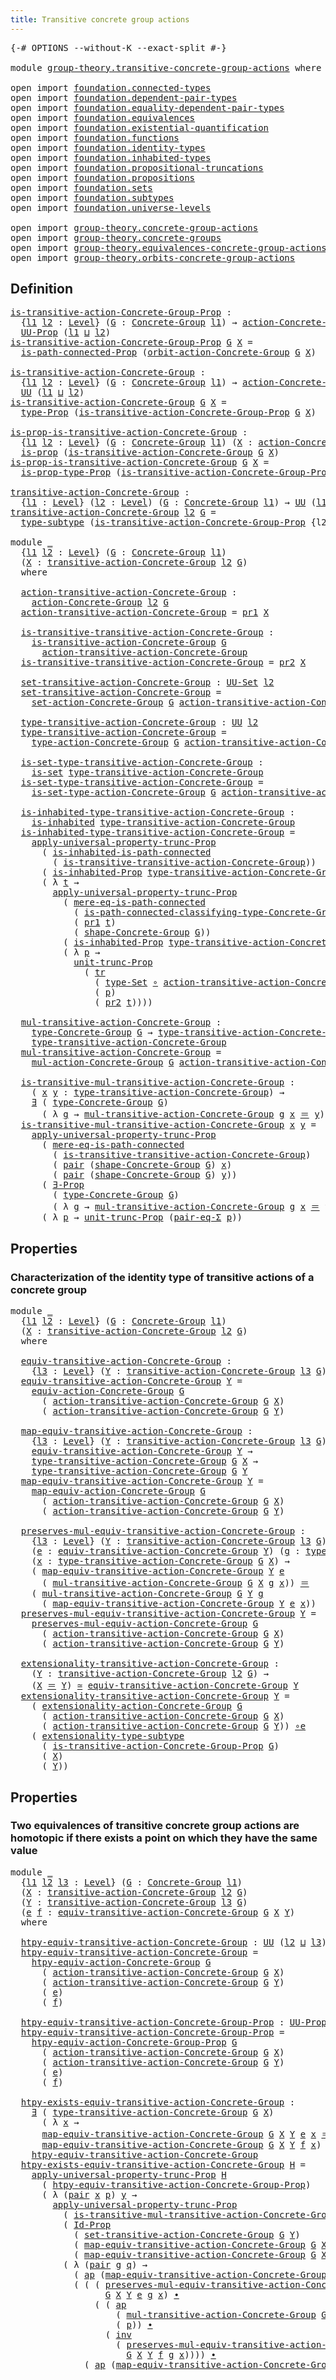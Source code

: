 ```yaml
---
title: Transitive concrete group actions
---
```


<pre class="Agda"><a id="59" class="Symbol">{-#</a> <a id="63" class="Keyword">OPTIONS</a> <a id="71" class="Pragma">--without-K</a> <a id="83" class="Pragma">--exact-split</a> <a id="97" class="Symbol">#-}</a>

<a id="102" class="Keyword">module</a> <a id="109" href="group-theory.transitive-concrete-group-actions.html" class="Module">group-theory.transitive-concrete-group-actions</a> <a id="156" class="Keyword">where</a>

<a id="163" class="Keyword">open</a> <a id="168" class="Keyword">import</a> <a id="175" href="foundation.connected-types.html" class="Module">foundation.connected-types</a>
<a id="202" class="Keyword">open</a> <a id="207" class="Keyword">import</a> <a id="214" href="foundation.dependent-pair-types.html" class="Module">foundation.dependent-pair-types</a>
<a id="246" class="Keyword">open</a> <a id="251" class="Keyword">import</a> <a id="258" href="foundation.equality-dependent-pair-types.html" class="Module">foundation.equality-dependent-pair-types</a>
<a id="299" class="Keyword">open</a> <a id="304" class="Keyword">import</a> <a id="311" href="foundation.equivalences.html" class="Module">foundation.equivalences</a>
<a id="335" class="Keyword">open</a> <a id="340" class="Keyword">import</a> <a id="347" href="foundation.existential-quantification.html" class="Module">foundation.existential-quantification</a>
<a id="385" class="Keyword">open</a> <a id="390" class="Keyword">import</a> <a id="397" href="foundation.functions.html" class="Module">foundation.functions</a>
<a id="418" class="Keyword">open</a> <a id="423" class="Keyword">import</a> <a id="430" href="foundation.identity-types.html" class="Module">foundation.identity-types</a>
<a id="456" class="Keyword">open</a> <a id="461" class="Keyword">import</a> <a id="468" href="foundation.inhabited-types.html" class="Module">foundation.inhabited-types</a>
<a id="495" class="Keyword">open</a> <a id="500" class="Keyword">import</a> <a id="507" href="foundation.propositional-truncations.html" class="Module">foundation.propositional-truncations</a>
<a id="544" class="Keyword">open</a> <a id="549" class="Keyword">import</a> <a id="556" href="foundation.propositions.html" class="Module">foundation.propositions</a>
<a id="580" class="Keyword">open</a> <a id="585" class="Keyword">import</a> <a id="592" href="foundation.sets.html" class="Module">foundation.sets</a>
<a id="608" class="Keyword">open</a> <a id="613" class="Keyword">import</a> <a id="620" href="foundation.subtypes.html" class="Module">foundation.subtypes</a>
<a id="640" class="Keyword">open</a> <a id="645" class="Keyword">import</a> <a id="652" href="foundation.universe-levels.html" class="Module">foundation.universe-levels</a>

<a id="680" class="Keyword">open</a> <a id="685" class="Keyword">import</a> <a id="692" href="group-theory.concrete-group-actions.html" class="Module">group-theory.concrete-group-actions</a>
<a id="728" class="Keyword">open</a> <a id="733" class="Keyword">import</a> <a id="740" href="group-theory.concrete-groups.html" class="Module">group-theory.concrete-groups</a>
<a id="769" class="Keyword">open</a> <a id="774" class="Keyword">import</a> <a id="781" href="group-theory.equivalences-concrete-group-actions.html" class="Module">group-theory.equivalences-concrete-group-actions</a>
<a id="830" class="Keyword">open</a> <a id="835" class="Keyword">import</a> <a id="842" href="group-theory.orbits-concrete-group-actions.html" class="Module">group-theory.orbits-concrete-group-actions</a>
</pre>
## Definition

<pre class="Agda"><a id="is-transitive-action-Concrete-Group-Prop"></a><a id="913" href="group-theory.transitive-concrete-group-actions.html#913" class="Function">is-transitive-action-Concrete-Group-Prop</a> <a id="954" class="Symbol">:</a>
  <a id="958" class="Symbol">{</a><a id="959" href="group-theory.transitive-concrete-group-actions.html#959" class="Bound">l1</a> <a id="962" href="group-theory.transitive-concrete-group-actions.html#962" class="Bound">l2</a> <a id="965" class="Symbol">:</a> <a id="967" href="Agda.Primitive.html#597" class="Postulate">Level</a><a id="972" class="Symbol">}</a> <a id="974" class="Symbol">(</a><a id="975" href="group-theory.transitive-concrete-group-actions.html#975" class="Bound">G</a> <a id="977" class="Symbol">:</a> <a id="979" href="group-theory.concrete-groups.html#2028" class="Function">Concrete-Group</a> <a id="994" href="group-theory.transitive-concrete-group-actions.html#959" class="Bound">l1</a><a id="996" class="Symbol">)</a> <a id="998" class="Symbol">→</a> <a id="1000" href="group-theory.concrete-group-actions.html#807" class="Function">action-Concrete-Group</a> <a id="1022" href="group-theory.transitive-concrete-group-actions.html#962" class="Bound">l2</a> <a id="1025" href="group-theory.transitive-concrete-group-actions.html#975" class="Bound">G</a> <a id="1027" class="Symbol">→</a>
  <a id="1031" href="foundation-core.propositions.html#1393" class="Function">UU-Prop</a> <a id="1039" class="Symbol">(</a><a id="1040" href="group-theory.transitive-concrete-group-actions.html#959" class="Bound">l1</a> <a id="1043" href="Agda.Primitive.html#810" class="Primitive Operator">⊔</a> <a id="1045" href="group-theory.transitive-concrete-group-actions.html#962" class="Bound">l2</a><a id="1047" class="Symbol">)</a>
<a id="1049" href="group-theory.transitive-concrete-group-actions.html#913" class="Function">is-transitive-action-Concrete-Group-Prop</a> <a id="1090" href="group-theory.transitive-concrete-group-actions.html#1090" class="Bound">G</a> <a id="1092" href="group-theory.transitive-concrete-group-actions.html#1092" class="Bound">X</a> <a id="1094" class="Symbol">=</a>
  <a id="1098" href="foundation.connected-types.html#1640" class="Function">is-path-connected-Prop</a> <a id="1121" class="Symbol">(</a><a id="1122" href="group-theory.orbits-concrete-group-actions.html#420" class="Function">orbit-action-Concrete-Group</a> <a id="1150" href="group-theory.transitive-concrete-group-actions.html#1090" class="Bound">G</a> <a id="1152" href="group-theory.transitive-concrete-group-actions.html#1092" class="Bound">X</a><a id="1153" class="Symbol">)</a>

<a id="is-transitive-action-Concrete-Group"></a><a id="1156" href="group-theory.transitive-concrete-group-actions.html#1156" class="Function">is-transitive-action-Concrete-Group</a> <a id="1192" class="Symbol">:</a>
  <a id="1196" class="Symbol">{</a><a id="1197" href="group-theory.transitive-concrete-group-actions.html#1197" class="Bound">l1</a> <a id="1200" href="group-theory.transitive-concrete-group-actions.html#1200" class="Bound">l2</a> <a id="1203" class="Symbol">:</a> <a id="1205" href="Agda.Primitive.html#597" class="Postulate">Level</a><a id="1210" class="Symbol">}</a> <a id="1212" class="Symbol">(</a><a id="1213" href="group-theory.transitive-concrete-group-actions.html#1213" class="Bound">G</a> <a id="1215" class="Symbol">:</a> <a id="1217" href="group-theory.concrete-groups.html#2028" class="Function">Concrete-Group</a> <a id="1232" href="group-theory.transitive-concrete-group-actions.html#1197" class="Bound">l1</a><a id="1234" class="Symbol">)</a> <a id="1236" class="Symbol">→</a> <a id="1238" href="group-theory.concrete-group-actions.html#807" class="Function">action-Concrete-Group</a> <a id="1260" href="group-theory.transitive-concrete-group-actions.html#1200" class="Bound">l2</a> <a id="1263" href="group-theory.transitive-concrete-group-actions.html#1213" class="Bound">G</a> <a id="1265" class="Symbol">→</a>
  <a id="1269" href="foundation-core.universe-levels.html#235" class="Primitive">UU</a> <a id="1272" class="Symbol">(</a><a id="1273" href="group-theory.transitive-concrete-group-actions.html#1197" class="Bound">l1</a> <a id="1276" href="Agda.Primitive.html#810" class="Primitive Operator">⊔</a> <a id="1278" href="group-theory.transitive-concrete-group-actions.html#1200" class="Bound">l2</a><a id="1280" class="Symbol">)</a>
<a id="1282" href="group-theory.transitive-concrete-group-actions.html#1156" class="Function">is-transitive-action-Concrete-Group</a> <a id="1318" href="group-theory.transitive-concrete-group-actions.html#1318" class="Bound">G</a> <a id="1320" href="group-theory.transitive-concrete-group-actions.html#1320" class="Bound">X</a> <a id="1322" class="Symbol">=</a>
  <a id="1326" href="foundation-core.propositions.html#1495" class="Function">type-Prop</a> <a id="1336" class="Symbol">(</a><a id="1337" href="group-theory.transitive-concrete-group-actions.html#913" class="Function">is-transitive-action-Concrete-Group-Prop</a> <a id="1378" href="group-theory.transitive-concrete-group-actions.html#1318" class="Bound">G</a> <a id="1380" href="group-theory.transitive-concrete-group-actions.html#1320" class="Bound">X</a><a id="1381" class="Symbol">)</a>

<a id="is-prop-is-transitive-action-Concrete-Group"></a><a id="1384" href="group-theory.transitive-concrete-group-actions.html#1384" class="Function">is-prop-is-transitive-action-Concrete-Group</a> <a id="1428" class="Symbol">:</a>
  <a id="1432" class="Symbol">{</a><a id="1433" href="group-theory.transitive-concrete-group-actions.html#1433" class="Bound">l1</a> <a id="1436" href="group-theory.transitive-concrete-group-actions.html#1436" class="Bound">l2</a> <a id="1439" class="Symbol">:</a> <a id="1441" href="Agda.Primitive.html#597" class="Postulate">Level</a><a id="1446" class="Symbol">}</a> <a id="1448" class="Symbol">(</a><a id="1449" href="group-theory.transitive-concrete-group-actions.html#1449" class="Bound">G</a> <a id="1451" class="Symbol">:</a> <a id="1453" href="group-theory.concrete-groups.html#2028" class="Function">Concrete-Group</a> <a id="1468" href="group-theory.transitive-concrete-group-actions.html#1433" class="Bound">l1</a><a id="1470" class="Symbol">)</a> <a id="1472" class="Symbol">(</a><a id="1473" href="group-theory.transitive-concrete-group-actions.html#1473" class="Bound">X</a> <a id="1475" class="Symbol">:</a> <a id="1477" href="group-theory.concrete-group-actions.html#807" class="Function">action-Concrete-Group</a> <a id="1499" href="group-theory.transitive-concrete-group-actions.html#1436" class="Bound">l2</a> <a id="1502" href="group-theory.transitive-concrete-group-actions.html#1449" class="Bound">G</a><a id="1503" class="Symbol">)</a> <a id="1505" class="Symbol">→</a>
  <a id="1509" href="foundation-core.propositions.html#1309" class="Function">is-prop</a> <a id="1517" class="Symbol">(</a><a id="1518" href="group-theory.transitive-concrete-group-actions.html#1156" class="Function">is-transitive-action-Concrete-Group</a> <a id="1554" href="group-theory.transitive-concrete-group-actions.html#1449" class="Bound">G</a> <a id="1556" href="group-theory.transitive-concrete-group-actions.html#1473" class="Bound">X</a><a id="1557" class="Symbol">)</a>
<a id="1559" href="group-theory.transitive-concrete-group-actions.html#1384" class="Function">is-prop-is-transitive-action-Concrete-Group</a> <a id="1603" href="group-theory.transitive-concrete-group-actions.html#1603" class="Bound">G</a> <a id="1605" href="group-theory.transitive-concrete-group-actions.html#1605" class="Bound">X</a> <a id="1607" class="Symbol">=</a>
  <a id="1611" href="foundation-core.propositions.html#1562" class="Function">is-prop-type-Prop</a> <a id="1629" class="Symbol">(</a><a id="1630" href="group-theory.transitive-concrete-group-actions.html#913" class="Function">is-transitive-action-Concrete-Group-Prop</a> <a id="1671" href="group-theory.transitive-concrete-group-actions.html#1603" class="Bound">G</a> <a id="1673" href="group-theory.transitive-concrete-group-actions.html#1605" class="Bound">X</a><a id="1674" class="Symbol">)</a>

<a id="transitive-action-Concrete-Group"></a><a id="1677" href="group-theory.transitive-concrete-group-actions.html#1677" class="Function">transitive-action-Concrete-Group</a> <a id="1710" class="Symbol">:</a>
  <a id="1714" class="Symbol">{</a><a id="1715" href="group-theory.transitive-concrete-group-actions.html#1715" class="Bound">l1</a> <a id="1718" class="Symbol">:</a> <a id="1720" href="Agda.Primitive.html#597" class="Postulate">Level</a><a id="1725" class="Symbol">}</a> <a id="1727" class="Symbol">(</a><a id="1728" href="group-theory.transitive-concrete-group-actions.html#1728" class="Bound">l2</a> <a id="1731" class="Symbol">:</a> <a id="1733" href="Agda.Primitive.html#597" class="Postulate">Level</a><a id="1738" class="Symbol">)</a> <a id="1740" class="Symbol">(</a><a id="1741" href="group-theory.transitive-concrete-group-actions.html#1741" class="Bound">G</a> <a id="1743" class="Symbol">:</a> <a id="1745" href="group-theory.concrete-groups.html#2028" class="Function">Concrete-Group</a> <a id="1760" href="group-theory.transitive-concrete-group-actions.html#1715" class="Bound">l1</a><a id="1762" class="Symbol">)</a> <a id="1764" class="Symbol">→</a> <a id="1766" href="foundation-core.universe-levels.html#235" class="Primitive">UU</a> <a id="1769" class="Symbol">(</a><a id="1770" href="group-theory.transitive-concrete-group-actions.html#1715" class="Bound">l1</a> <a id="1773" href="Agda.Primitive.html#810" class="Primitive Operator">⊔</a> <a id="1775" href="Agda.Primitive.html#780" class="Primitive">lsuc</a> <a id="1780" href="group-theory.transitive-concrete-group-actions.html#1728" class="Bound">l2</a><a id="1782" class="Symbol">)</a>
<a id="1784" href="group-theory.transitive-concrete-group-actions.html#1677" class="Function">transitive-action-Concrete-Group</a> <a id="1817" href="group-theory.transitive-concrete-group-actions.html#1817" class="Bound">l2</a> <a id="1820" href="group-theory.transitive-concrete-group-actions.html#1820" class="Bound">G</a> <a id="1822" class="Symbol">=</a>
  <a id="1826" href="foundation-core.subtypes.html#2555" class="Function">type-subtype</a> <a id="1839" class="Symbol">(</a><a id="1840" href="group-theory.transitive-concrete-group-actions.html#913" class="Function">is-transitive-action-Concrete-Group-Prop</a> <a id="1881" class="Symbol">{</a><a id="1882" class="Argument">l2</a> <a id="1885" class="Symbol">=</a> <a id="1887" href="group-theory.transitive-concrete-group-actions.html#1817" class="Bound">l2</a><a id="1889" class="Symbol">}</a> <a id="1891" href="group-theory.transitive-concrete-group-actions.html#1820" class="Bound">G</a><a id="1892" class="Symbol">)</a>

<a id="1895" class="Keyword">module</a> <a id="1902" href="group-theory.transitive-concrete-group-actions.html#1902" class="Module">_</a>
  <a id="1906" class="Symbol">{</a><a id="1907" href="group-theory.transitive-concrete-group-actions.html#1907" class="Bound">l1</a> <a id="1910" href="group-theory.transitive-concrete-group-actions.html#1910" class="Bound">l2</a> <a id="1913" class="Symbol">:</a> <a id="1915" href="Agda.Primitive.html#597" class="Postulate">Level</a><a id="1920" class="Symbol">}</a> <a id="1922" class="Symbol">(</a><a id="1923" href="group-theory.transitive-concrete-group-actions.html#1923" class="Bound">G</a> <a id="1925" class="Symbol">:</a> <a id="1927" href="group-theory.concrete-groups.html#2028" class="Function">Concrete-Group</a> <a id="1942" href="group-theory.transitive-concrete-group-actions.html#1907" class="Bound">l1</a><a id="1944" class="Symbol">)</a>
  <a id="1948" class="Symbol">(</a><a id="1949" href="group-theory.transitive-concrete-group-actions.html#1949" class="Bound">X</a> <a id="1951" class="Symbol">:</a> <a id="1953" href="group-theory.transitive-concrete-group-actions.html#1677" class="Function">transitive-action-Concrete-Group</a> <a id="1986" href="group-theory.transitive-concrete-group-actions.html#1910" class="Bound">l2</a> <a id="1989" href="group-theory.transitive-concrete-group-actions.html#1923" class="Bound">G</a><a id="1990" class="Symbol">)</a>
  <a id="1994" class="Keyword">where</a>

  <a id="2003" href="group-theory.transitive-concrete-group-actions.html#2003" class="Function">action-transitive-action-Concrete-Group</a> <a id="2043" class="Symbol">:</a>
    <a id="2049" href="group-theory.concrete-group-actions.html#807" class="Function">action-Concrete-Group</a> <a id="2071" href="group-theory.transitive-concrete-group-actions.html#1910" class="Bound">l2</a> <a id="2074" href="group-theory.transitive-concrete-group-actions.html#1923" class="Bound">G</a>
  <a id="2078" href="group-theory.transitive-concrete-group-actions.html#2003" class="Function">action-transitive-action-Concrete-Group</a> <a id="2118" class="Symbol">=</a> <a id="2120" href="foundation-core.dependent-pair-types.html#605" class="Field">pr1</a> <a id="2124" href="group-theory.transitive-concrete-group-actions.html#1949" class="Bound">X</a>

  <a id="2129" href="group-theory.transitive-concrete-group-actions.html#2129" class="Function">is-transitive-transitive-action-Concrete-Group</a> <a id="2176" class="Symbol">:</a>
    <a id="2182" href="group-theory.transitive-concrete-group-actions.html#1156" class="Function">is-transitive-action-Concrete-Group</a> <a id="2218" href="group-theory.transitive-concrete-group-actions.html#1923" class="Bound">G</a>
      <a id="2226" href="group-theory.transitive-concrete-group-actions.html#2003" class="Function">action-transitive-action-Concrete-Group</a>
  <a id="2268" href="group-theory.transitive-concrete-group-actions.html#2129" class="Function">is-transitive-transitive-action-Concrete-Group</a> <a id="2315" class="Symbol">=</a> <a id="2317" href="foundation-core.dependent-pair-types.html#617" class="Field">pr2</a> <a id="2321" href="group-theory.transitive-concrete-group-actions.html#1949" class="Bound">X</a>

  <a id="2326" href="group-theory.transitive-concrete-group-actions.html#2326" class="Function">set-transitive-action-Concrete-Group</a> <a id="2363" class="Symbol">:</a> <a id="2365" href="foundation-core.sets.html#1190" class="Function">UU-Set</a> <a id="2372" href="group-theory.transitive-concrete-group-actions.html#1910" class="Bound">l2</a>
  <a id="2377" href="group-theory.transitive-concrete-group-actions.html#2326" class="Function">set-transitive-action-Concrete-Group</a> <a id="2414" class="Symbol">=</a>
    <a id="2420" href="group-theory.concrete-group-actions.html#1017" class="Function">set-action-Concrete-Group</a> <a id="2446" href="group-theory.transitive-concrete-group-actions.html#1923" class="Bound">G</a> <a id="2448" href="group-theory.transitive-concrete-group-actions.html#2003" class="Function">action-transitive-action-Concrete-Group</a>

  <a id="2491" href="group-theory.transitive-concrete-group-actions.html#2491" class="Function">type-transitive-action-Concrete-Group</a> <a id="2529" class="Symbol">:</a> <a id="2531" href="foundation-core.universe-levels.html#235" class="Primitive">UU</a> <a id="2534" href="group-theory.transitive-concrete-group-actions.html#1910" class="Bound">l2</a>
  <a id="2539" href="group-theory.transitive-concrete-group-actions.html#2491" class="Function">type-transitive-action-Concrete-Group</a> <a id="2577" class="Symbol">=</a>
    <a id="2583" href="group-theory.concrete-group-actions.html#1115" class="Function">type-action-Concrete-Group</a> <a id="2610" href="group-theory.transitive-concrete-group-actions.html#1923" class="Bound">G</a> <a id="2612" href="group-theory.transitive-concrete-group-actions.html#2003" class="Function">action-transitive-action-Concrete-Group</a>

  <a id="2655" href="group-theory.transitive-concrete-group-actions.html#2655" class="Function">is-set-type-transitive-action-Concrete-Group</a> <a id="2700" class="Symbol">:</a>
    <a id="2706" href="foundation-core.sets.html#1113" class="Function">is-set</a> <a id="2713" href="group-theory.transitive-concrete-group-actions.html#2491" class="Function">type-transitive-action-Concrete-Group</a>
  <a id="2753" href="group-theory.transitive-concrete-group-actions.html#2655" class="Function">is-set-type-transitive-action-Concrete-Group</a> <a id="2798" class="Symbol">=</a>
    <a id="2804" href="group-theory.concrete-group-actions.html#1219" class="Function">is-set-type-action-Concrete-Group</a> <a id="2838" href="group-theory.transitive-concrete-group-actions.html#1923" class="Bound">G</a> <a id="2840" href="group-theory.transitive-concrete-group-actions.html#2003" class="Function">action-transitive-action-Concrete-Group</a>

  <a id="2883" href="group-theory.transitive-concrete-group-actions.html#2883" class="Function">is-inhabited-type-transitive-action-Concrete-Group</a> <a id="2934" class="Symbol">:</a>
    <a id="2940" href="foundation.inhabited-types.html#502" class="Function">is-inhabited</a> <a id="2953" href="group-theory.transitive-concrete-group-actions.html#2491" class="Function">type-transitive-action-Concrete-Group</a>
  <a id="2993" href="group-theory.transitive-concrete-group-actions.html#2883" class="Function">is-inhabited-type-transitive-action-Concrete-Group</a> <a id="3044" class="Symbol">=</a>
    <a id="3050" href="foundation.propositional-truncations.html#5611" class="Function">apply-universal-property-trunc-Prop</a>
      <a id="3092" class="Symbol">(</a> <a id="3094" href="foundation.connected-types.html#1874" class="Function">is-inhabited-is-path-connected</a>
        <a id="3133" class="Symbol">(</a> <a id="3135" href="group-theory.transitive-concrete-group-actions.html#2129" class="Function">is-transitive-transitive-action-Concrete-Group</a><a id="3181" class="Symbol">))</a>
      <a id="3190" class="Symbol">(</a> <a id="3192" href="foundation.inhabited-types.html#415" class="Function">is-inhabited-Prop</a> <a id="3210" href="group-theory.transitive-concrete-group-actions.html#2491" class="Function">type-transitive-action-Concrete-Group</a><a id="3247" class="Symbol">)</a>
      <a id="3255" class="Symbol">(</a> <a id="3257" class="Symbol">λ</a> <a id="3259" href="group-theory.transitive-concrete-group-actions.html#3259" class="Bound">t</a> <a id="3261" class="Symbol">→</a>
        <a id="3271" href="foundation.propositional-truncations.html#5611" class="Function">apply-universal-property-trunc-Prop</a>
          <a id="3317" class="Symbol">(</a> <a id="3319" href="foundation.connected-types.html#2146" class="Function">mere-eq-is-path-connected</a>
            <a id="3357" class="Symbol">(</a> <a id="3359" href="group-theory.concrete-groups.html#2683" class="Function">is-path-connected-classifying-type-Concrete-Group</a> <a id="3409" href="group-theory.transitive-concrete-group-actions.html#1923" class="Bound">G</a><a id="3410" class="Symbol">)</a>
            <a id="3424" class="Symbol">(</a> <a id="3426" href="foundation-core.dependent-pair-types.html#605" class="Field">pr1</a> <a id="3430" href="group-theory.transitive-concrete-group-actions.html#3259" class="Bound">t</a><a id="3431" class="Symbol">)</a>
            <a id="3445" class="Symbol">(</a> <a id="3447" href="group-theory.concrete-groups.html#2559" class="Function">shape-Concrete-Group</a> <a id="3468" href="group-theory.transitive-concrete-group-actions.html#1923" class="Bound">G</a><a id="3469" class="Symbol">))</a>
          <a id="3482" class="Symbol">(</a> <a id="3484" href="foundation.inhabited-types.html#415" class="Function">is-inhabited-Prop</a> <a id="3502" href="group-theory.transitive-concrete-group-actions.html#2491" class="Function">type-transitive-action-Concrete-Group</a><a id="3539" class="Symbol">)</a>
          <a id="3551" class="Symbol">(</a> <a id="3553" class="Symbol">λ</a> <a id="3555" href="group-theory.transitive-concrete-group-actions.html#3555" class="Bound">p</a> <a id="3557" class="Symbol">→</a>
            <a id="3571" href="foundation.propositional-truncations.html#2132" class="Function">unit-trunc-Prop</a>
              <a id="3601" class="Symbol">(</a> <a id="3603" href="foundation-core.identity-types.html#5702" class="Function">tr</a>
                <a id="3622" class="Symbol">(</a> <a id="3624" href="foundation-core.sets.html#1304" class="Function">type-Set</a> <a id="3633" href="foundation-core.functions.html#420" class="Function Operator">∘</a> <a id="3635" href="group-theory.transitive-concrete-group-actions.html#2003" class="Function">action-transitive-action-Concrete-Group</a><a id="3674" class="Symbol">)</a>
                <a id="3692" class="Symbol">(</a> <a id="3694" href="group-theory.transitive-concrete-group-actions.html#3555" class="Bound">p</a><a id="3695" class="Symbol">)</a>
                <a id="3713" class="Symbol">(</a> <a id="3715" href="foundation-core.dependent-pair-types.html#617" class="Field">pr2</a> <a id="3719" href="group-theory.transitive-concrete-group-actions.html#3259" class="Bound">t</a><a id="3720" class="Symbol">))))</a>

  <a id="3728" href="group-theory.transitive-concrete-group-actions.html#3728" class="Function">mul-transitive-action-Concrete-Group</a> <a id="3765" class="Symbol">:</a>
    <a id="3771" href="group-theory.concrete-groups.html#3451" class="Function">type-Concrete-Group</a> <a id="3791" href="group-theory.transitive-concrete-group-actions.html#1923" class="Bound">G</a> <a id="3793" class="Symbol">→</a> <a id="3795" href="group-theory.transitive-concrete-group-actions.html#2491" class="Function">type-transitive-action-Concrete-Group</a> <a id="3833" class="Symbol">→</a>
    <a id="3839" href="group-theory.transitive-concrete-group-actions.html#2491" class="Function">type-transitive-action-Concrete-Group</a>
  <a id="3879" href="group-theory.transitive-concrete-group-actions.html#3728" class="Function">mul-transitive-action-Concrete-Group</a> <a id="3916" class="Symbol">=</a>
    <a id="3922" href="group-theory.concrete-group-actions.html#1372" class="Function">mul-action-Concrete-Group</a> <a id="3948" href="group-theory.transitive-concrete-group-actions.html#1923" class="Bound">G</a> <a id="3950" href="group-theory.transitive-concrete-group-actions.html#2003" class="Function">action-transitive-action-Concrete-Group</a>

  <a id="3993" href="group-theory.transitive-concrete-group-actions.html#3993" class="Function">is-transitive-mul-transitive-action-Concrete-Group</a> <a id="4044" class="Symbol">:</a>
    <a id="4050" class="Symbol">(</a> <a id="4052" href="group-theory.transitive-concrete-group-actions.html#4052" class="Bound">x</a> <a id="4054" href="group-theory.transitive-concrete-group-actions.html#4054" class="Bound">y</a> <a id="4056" class="Symbol">:</a> <a id="4058" href="group-theory.transitive-concrete-group-actions.html#2491" class="Function">type-transitive-action-Concrete-Group</a><a id="4095" class="Symbol">)</a> <a id="4097" class="Symbol">→</a>
    <a id="4103" href="foundation.existential-quantification.html#1774" class="Function">∃</a> <a id="4105" class="Symbol">(</a> <a id="4107" href="group-theory.concrete-groups.html#3451" class="Function">type-Concrete-Group</a> <a id="4127" href="group-theory.transitive-concrete-group-actions.html#1923" class="Bound">G</a><a id="4128" class="Symbol">)</a>
      <a id="4136" class="Symbol">(</a> <a id="4138" class="Symbol">λ</a> <a id="4140" href="group-theory.transitive-concrete-group-actions.html#4140" class="Bound">g</a> <a id="4142" class="Symbol">→</a> <a id="4144" href="group-theory.transitive-concrete-group-actions.html#3728" class="Function">mul-transitive-action-Concrete-Group</a> <a id="4181" href="group-theory.transitive-concrete-group-actions.html#4140" class="Bound">g</a> <a id="4183" href="group-theory.transitive-concrete-group-actions.html#4052" class="Bound">x</a> <a id="4185" href="foundation-core.identity-types.html#1865" class="Function Operator">＝</a> <a id="4187" href="group-theory.transitive-concrete-group-actions.html#4054" class="Bound">y</a><a id="4188" class="Symbol">)</a>
  <a id="4192" href="group-theory.transitive-concrete-group-actions.html#3993" class="Function">is-transitive-mul-transitive-action-Concrete-Group</a> <a id="4243" href="group-theory.transitive-concrete-group-actions.html#4243" class="Bound">x</a> <a id="4245" href="group-theory.transitive-concrete-group-actions.html#4245" class="Bound">y</a> <a id="4247" class="Symbol">=</a>
    <a id="4253" href="foundation.propositional-truncations.html#5611" class="Function">apply-universal-property-trunc-Prop</a>
      <a id="4295" class="Symbol">(</a> <a id="4297" href="foundation.connected-types.html#2146" class="Function">mere-eq-is-path-connected</a>
        <a id="4331" class="Symbol">(</a> <a id="4333" href="group-theory.transitive-concrete-group-actions.html#2129" class="Function">is-transitive-transitive-action-Concrete-Group</a><a id="4379" class="Symbol">)</a>
        <a id="4389" class="Symbol">(</a> <a id="4391" href="foundation-core.dependent-pair-types.html#588" class="InductiveConstructor">pair</a> <a id="4396" class="Symbol">(</a><a id="4397" href="group-theory.concrete-groups.html#2559" class="Function">shape-Concrete-Group</a> <a id="4418" href="group-theory.transitive-concrete-group-actions.html#1923" class="Bound">G</a><a id="4419" class="Symbol">)</a> <a id="4421" href="group-theory.transitive-concrete-group-actions.html#4243" class="Bound">x</a><a id="4422" class="Symbol">)</a>
        <a id="4432" class="Symbol">(</a> <a id="4434" href="foundation-core.dependent-pair-types.html#588" class="InductiveConstructor">pair</a> <a id="4439" class="Symbol">(</a><a id="4440" href="group-theory.concrete-groups.html#2559" class="Function">shape-Concrete-Group</a> <a id="4461" href="group-theory.transitive-concrete-group-actions.html#1923" class="Bound">G</a><a id="4462" class="Symbol">)</a> <a id="4464" href="group-theory.transitive-concrete-group-actions.html#4245" class="Bound">y</a><a id="4465" class="Symbol">))</a>
      <a id="4474" class="Symbol">(</a> <a id="4476" href="foundation.existential-quantification.html#1666" class="Function">∃-Prop</a>
        <a id="4491" class="Symbol">(</a> <a id="4493" href="group-theory.concrete-groups.html#3451" class="Function">type-Concrete-Group</a> <a id="4513" href="group-theory.transitive-concrete-group-actions.html#1923" class="Bound">G</a><a id="4514" class="Symbol">)</a>
        <a id="4524" class="Symbol">(</a> <a id="4526" class="Symbol">λ</a> <a id="4528" href="group-theory.transitive-concrete-group-actions.html#4528" class="Bound">g</a> <a id="4530" class="Symbol">→</a> <a id="4532" href="group-theory.transitive-concrete-group-actions.html#3728" class="Function">mul-transitive-action-Concrete-Group</a> <a id="4569" href="group-theory.transitive-concrete-group-actions.html#4528" class="Bound">g</a> <a id="4571" href="group-theory.transitive-concrete-group-actions.html#4243" class="Bound">x</a> <a id="4573" href="foundation-core.identity-types.html#1865" class="Function Operator">＝</a> <a id="4575" href="group-theory.transitive-concrete-group-actions.html#4245" class="Bound">y</a><a id="4576" class="Symbol">))</a>
      <a id="4585" class="Symbol">(</a> <a id="4587" class="Symbol">λ</a> <a id="4589" href="group-theory.transitive-concrete-group-actions.html#4589" class="Bound">p</a> <a id="4591" class="Symbol">→</a> <a id="4593" href="foundation.propositional-truncations.html#2132" class="Function">unit-trunc-Prop</a> <a id="4609" class="Symbol">(</a><a id="4610" href="foundation.equality-dependent-pair-types.html#1398" class="Function">pair-eq-Σ</a> <a id="4620" href="group-theory.transitive-concrete-group-actions.html#4589" class="Bound">p</a><a id="4621" class="Symbol">))</a>
</pre>
## Properties

### Characterization of the identity type of transitive actions of a concrete group

<pre class="Agda"><a id="4733" class="Keyword">module</a> <a id="4740" href="group-theory.transitive-concrete-group-actions.html#4740" class="Module">_</a>
  <a id="4744" class="Symbol">{</a><a id="4745" href="group-theory.transitive-concrete-group-actions.html#4745" class="Bound">l1</a> <a id="4748" href="group-theory.transitive-concrete-group-actions.html#4748" class="Bound">l2</a> <a id="4751" class="Symbol">:</a> <a id="4753" href="Agda.Primitive.html#597" class="Postulate">Level</a><a id="4758" class="Symbol">}</a> <a id="4760" class="Symbol">(</a><a id="4761" href="group-theory.transitive-concrete-group-actions.html#4761" class="Bound">G</a> <a id="4763" class="Symbol">:</a> <a id="4765" href="group-theory.concrete-groups.html#2028" class="Function">Concrete-Group</a> <a id="4780" href="group-theory.transitive-concrete-group-actions.html#4745" class="Bound">l1</a><a id="4782" class="Symbol">)</a>
  <a id="4786" class="Symbol">(</a><a id="4787" href="group-theory.transitive-concrete-group-actions.html#4787" class="Bound">X</a> <a id="4789" class="Symbol">:</a> <a id="4791" href="group-theory.transitive-concrete-group-actions.html#1677" class="Function">transitive-action-Concrete-Group</a> <a id="4824" href="group-theory.transitive-concrete-group-actions.html#4748" class="Bound">l2</a> <a id="4827" href="group-theory.transitive-concrete-group-actions.html#4761" class="Bound">G</a><a id="4828" class="Symbol">)</a>
  <a id="4832" class="Keyword">where</a>

  <a id="4841" href="group-theory.transitive-concrete-group-actions.html#4841" class="Function">equiv-transitive-action-Concrete-Group</a> <a id="4880" class="Symbol">:</a>
    <a id="4886" class="Symbol">{</a><a id="4887" href="group-theory.transitive-concrete-group-actions.html#4887" class="Bound">l3</a> <a id="4890" class="Symbol">:</a> <a id="4892" href="Agda.Primitive.html#597" class="Postulate">Level</a><a id="4897" class="Symbol">}</a> <a id="4899" class="Symbol">(</a><a id="4900" href="group-theory.transitive-concrete-group-actions.html#4900" class="Bound">Y</a> <a id="4902" class="Symbol">:</a> <a id="4904" href="group-theory.transitive-concrete-group-actions.html#1677" class="Function">transitive-action-Concrete-Group</a> <a id="4937" href="group-theory.transitive-concrete-group-actions.html#4887" class="Bound">l3</a> <a id="4940" href="group-theory.transitive-concrete-group-actions.html#4761" class="Bound">G</a><a id="4941" class="Symbol">)</a> <a id="4943" class="Symbol">→</a> <a id="4945" href="foundation-core.universe-levels.html#235" class="Primitive">UU</a> <a id="4948" class="Symbol">(</a><a id="4949" href="group-theory.transitive-concrete-group-actions.html#4745" class="Bound">l1</a> <a id="4952" href="Agda.Primitive.html#810" class="Primitive Operator">⊔</a> <a id="4954" href="group-theory.transitive-concrete-group-actions.html#4748" class="Bound">l2</a> <a id="4957" href="Agda.Primitive.html#810" class="Primitive Operator">⊔</a> <a id="4959" href="group-theory.transitive-concrete-group-actions.html#4887" class="Bound">l3</a><a id="4961" class="Symbol">)</a>
  <a id="4965" href="group-theory.transitive-concrete-group-actions.html#4841" class="Function">equiv-transitive-action-Concrete-Group</a> <a id="5004" href="group-theory.transitive-concrete-group-actions.html#5004" class="Bound">Y</a> <a id="5006" class="Symbol">=</a>
    <a id="5012" href="group-theory.equivalences-concrete-group-actions.html#1156" class="Function">equiv-action-Concrete-Group</a> <a id="5040" href="group-theory.transitive-concrete-group-actions.html#4761" class="Bound">G</a>
      <a id="5048" class="Symbol">(</a> <a id="5050" href="group-theory.transitive-concrete-group-actions.html#2003" class="Function">action-transitive-action-Concrete-Group</a> <a id="5090" href="group-theory.transitive-concrete-group-actions.html#4761" class="Bound">G</a> <a id="5092" href="group-theory.transitive-concrete-group-actions.html#4787" class="Bound">X</a><a id="5093" class="Symbol">)</a>
      <a id="5101" class="Symbol">(</a> <a id="5103" href="group-theory.transitive-concrete-group-actions.html#2003" class="Function">action-transitive-action-Concrete-Group</a> <a id="5143" href="group-theory.transitive-concrete-group-actions.html#4761" class="Bound">G</a> <a id="5145" href="group-theory.transitive-concrete-group-actions.html#5004" class="Bound">Y</a><a id="5146" class="Symbol">)</a>

  <a id="5151" href="group-theory.transitive-concrete-group-actions.html#5151" class="Function">map-equiv-transitive-action-Concrete-Group</a> <a id="5194" class="Symbol">:</a>
    <a id="5200" class="Symbol">{</a><a id="5201" href="group-theory.transitive-concrete-group-actions.html#5201" class="Bound">l3</a> <a id="5204" class="Symbol">:</a> <a id="5206" href="Agda.Primitive.html#597" class="Postulate">Level</a><a id="5211" class="Symbol">}</a> <a id="5213" class="Symbol">(</a><a id="5214" href="group-theory.transitive-concrete-group-actions.html#5214" class="Bound">Y</a> <a id="5216" class="Symbol">:</a> <a id="5218" href="group-theory.transitive-concrete-group-actions.html#1677" class="Function">transitive-action-Concrete-Group</a> <a id="5251" href="group-theory.transitive-concrete-group-actions.html#5201" class="Bound">l3</a> <a id="5254" href="group-theory.transitive-concrete-group-actions.html#4761" class="Bound">G</a><a id="5255" class="Symbol">)</a> <a id="5257" class="Symbol">→</a>
    <a id="5263" href="group-theory.transitive-concrete-group-actions.html#4841" class="Function">equiv-transitive-action-Concrete-Group</a> <a id="5302" href="group-theory.transitive-concrete-group-actions.html#5214" class="Bound">Y</a> <a id="5304" class="Symbol">→</a>
    <a id="5310" href="group-theory.transitive-concrete-group-actions.html#2491" class="Function">type-transitive-action-Concrete-Group</a> <a id="5348" href="group-theory.transitive-concrete-group-actions.html#4761" class="Bound">G</a> <a id="5350" href="group-theory.transitive-concrete-group-actions.html#4787" class="Bound">X</a> <a id="5352" class="Symbol">→</a>
    <a id="5358" href="group-theory.transitive-concrete-group-actions.html#2491" class="Function">type-transitive-action-Concrete-Group</a> <a id="5396" href="group-theory.transitive-concrete-group-actions.html#4761" class="Bound">G</a> <a id="5398" href="group-theory.transitive-concrete-group-actions.html#5214" class="Bound">Y</a>
  <a id="5402" href="group-theory.transitive-concrete-group-actions.html#5151" class="Function">map-equiv-transitive-action-Concrete-Group</a> <a id="5445" href="group-theory.transitive-concrete-group-actions.html#5445" class="Bound">Y</a> <a id="5447" class="Symbol">=</a>
    <a id="5453" href="group-theory.equivalences-concrete-group-actions.html#3118" class="Function">map-equiv-action-Concrete-Group</a> <a id="5485" href="group-theory.transitive-concrete-group-actions.html#4761" class="Bound">G</a>
      <a id="5493" class="Symbol">(</a> <a id="5495" href="group-theory.transitive-concrete-group-actions.html#2003" class="Function">action-transitive-action-Concrete-Group</a> <a id="5535" href="group-theory.transitive-concrete-group-actions.html#4761" class="Bound">G</a> <a id="5537" href="group-theory.transitive-concrete-group-actions.html#4787" class="Bound">X</a><a id="5538" class="Symbol">)</a>
      <a id="5546" class="Symbol">(</a> <a id="5548" href="group-theory.transitive-concrete-group-actions.html#2003" class="Function">action-transitive-action-Concrete-Group</a> <a id="5588" href="group-theory.transitive-concrete-group-actions.html#4761" class="Bound">G</a> <a id="5590" href="group-theory.transitive-concrete-group-actions.html#5445" class="Bound">Y</a><a id="5591" class="Symbol">)</a>

  <a id="5596" href="group-theory.transitive-concrete-group-actions.html#5596" class="Function">preserves-mul-equiv-transitive-action-Concrete-Group</a> <a id="5649" class="Symbol">:</a>
    <a id="5655" class="Symbol">{</a><a id="5656" href="group-theory.transitive-concrete-group-actions.html#5656" class="Bound">l3</a> <a id="5659" class="Symbol">:</a> <a id="5661" href="Agda.Primitive.html#597" class="Postulate">Level</a><a id="5666" class="Symbol">}</a> <a id="5668" class="Symbol">(</a><a id="5669" href="group-theory.transitive-concrete-group-actions.html#5669" class="Bound">Y</a> <a id="5671" class="Symbol">:</a> <a id="5673" href="group-theory.transitive-concrete-group-actions.html#1677" class="Function">transitive-action-Concrete-Group</a> <a id="5706" href="group-theory.transitive-concrete-group-actions.html#5656" class="Bound">l3</a> <a id="5709" href="group-theory.transitive-concrete-group-actions.html#4761" class="Bound">G</a><a id="5710" class="Symbol">)</a> <a id="5712" class="Symbol">→</a>
    <a id="5718" class="Symbol">(</a><a id="5719" href="group-theory.transitive-concrete-group-actions.html#5719" class="Bound">e</a> <a id="5721" class="Symbol">:</a> <a id="5723" href="group-theory.transitive-concrete-group-actions.html#4841" class="Function">equiv-transitive-action-Concrete-Group</a> <a id="5762" href="group-theory.transitive-concrete-group-actions.html#5669" class="Bound">Y</a><a id="5763" class="Symbol">)</a> <a id="5765" class="Symbol">(</a><a id="5766" href="group-theory.transitive-concrete-group-actions.html#5766" class="Bound">g</a> <a id="5768" class="Symbol">:</a> <a id="5770" href="group-theory.concrete-groups.html#3451" class="Function">type-Concrete-Group</a> <a id="5790" href="group-theory.transitive-concrete-group-actions.html#4761" class="Bound">G</a><a id="5791" class="Symbol">)</a>
    <a id="5797" class="Symbol">(</a><a id="5798" href="group-theory.transitive-concrete-group-actions.html#5798" class="Bound">x</a> <a id="5800" class="Symbol">:</a> <a id="5802" href="group-theory.transitive-concrete-group-actions.html#2491" class="Function">type-transitive-action-Concrete-Group</a> <a id="5840" href="group-theory.transitive-concrete-group-actions.html#4761" class="Bound">G</a> <a id="5842" href="group-theory.transitive-concrete-group-actions.html#4787" class="Bound">X</a><a id="5843" class="Symbol">)</a> <a id="5845" class="Symbol">→</a>
    <a id="5851" class="Symbol">(</a> <a id="5853" href="group-theory.transitive-concrete-group-actions.html#5151" class="Function">map-equiv-transitive-action-Concrete-Group</a> <a id="5896" href="group-theory.transitive-concrete-group-actions.html#5669" class="Bound">Y</a> <a id="5898" href="group-theory.transitive-concrete-group-actions.html#5719" class="Bound">e</a>
      <a id="5906" class="Symbol">(</a> <a id="5908" href="group-theory.transitive-concrete-group-actions.html#3728" class="Function">mul-transitive-action-Concrete-Group</a> <a id="5945" href="group-theory.transitive-concrete-group-actions.html#4761" class="Bound">G</a> <a id="5947" href="group-theory.transitive-concrete-group-actions.html#4787" class="Bound">X</a> <a id="5949" href="group-theory.transitive-concrete-group-actions.html#5766" class="Bound">g</a> <a id="5951" href="group-theory.transitive-concrete-group-actions.html#5798" class="Bound">x</a><a id="5952" class="Symbol">))</a> <a id="5955" href="foundation-core.identity-types.html#1865" class="Function Operator">＝</a>
    <a id="5961" class="Symbol">(</a> <a id="5963" href="group-theory.transitive-concrete-group-actions.html#3728" class="Function">mul-transitive-action-Concrete-Group</a> <a id="6000" href="group-theory.transitive-concrete-group-actions.html#4761" class="Bound">G</a> <a id="6002" href="group-theory.transitive-concrete-group-actions.html#5669" class="Bound">Y</a> <a id="6004" href="group-theory.transitive-concrete-group-actions.html#5766" class="Bound">g</a>
      <a id="6012" class="Symbol">(</a> <a id="6014" href="group-theory.transitive-concrete-group-actions.html#5151" class="Function">map-equiv-transitive-action-Concrete-Group</a> <a id="6057" href="group-theory.transitive-concrete-group-actions.html#5669" class="Bound">Y</a> <a id="6059" href="group-theory.transitive-concrete-group-actions.html#5719" class="Bound">e</a> <a id="6061" href="group-theory.transitive-concrete-group-actions.html#5798" class="Bound">x</a><a id="6062" class="Symbol">))</a>
  <a id="6067" href="group-theory.transitive-concrete-group-actions.html#5596" class="Function">preserves-mul-equiv-transitive-action-Concrete-Group</a> <a id="6120" href="group-theory.transitive-concrete-group-actions.html#6120" class="Bound">Y</a> <a id="6122" class="Symbol">=</a>
    <a id="6128" href="group-theory.equivalences-concrete-group-actions.html#3377" class="Function">preserves-mul-equiv-action-Concrete-Group</a> <a id="6170" href="group-theory.transitive-concrete-group-actions.html#4761" class="Bound">G</a>
      <a id="6178" class="Symbol">(</a> <a id="6180" href="group-theory.transitive-concrete-group-actions.html#2003" class="Function">action-transitive-action-Concrete-Group</a> <a id="6220" href="group-theory.transitive-concrete-group-actions.html#4761" class="Bound">G</a> <a id="6222" href="group-theory.transitive-concrete-group-actions.html#4787" class="Bound">X</a><a id="6223" class="Symbol">)</a>
      <a id="6231" class="Symbol">(</a> <a id="6233" href="group-theory.transitive-concrete-group-actions.html#2003" class="Function">action-transitive-action-Concrete-Group</a> <a id="6273" href="group-theory.transitive-concrete-group-actions.html#4761" class="Bound">G</a> <a id="6275" href="group-theory.transitive-concrete-group-actions.html#6120" class="Bound">Y</a><a id="6276" class="Symbol">)</a>

  <a id="6281" href="group-theory.transitive-concrete-group-actions.html#6281" class="Function">extensionality-transitive-action-Concrete-Group</a> <a id="6329" class="Symbol">:</a>
    <a id="6335" class="Symbol">(</a><a id="6336" href="group-theory.transitive-concrete-group-actions.html#6336" class="Bound">Y</a> <a id="6338" class="Symbol">:</a> <a id="6340" href="group-theory.transitive-concrete-group-actions.html#1677" class="Function">transitive-action-Concrete-Group</a> <a id="6373" href="group-theory.transitive-concrete-group-actions.html#4748" class="Bound">l2</a> <a id="6376" href="group-theory.transitive-concrete-group-actions.html#4761" class="Bound">G</a><a id="6377" class="Symbol">)</a> <a id="6379" class="Symbol">→</a>
    <a id="6385" class="Symbol">(</a><a id="6386" href="group-theory.transitive-concrete-group-actions.html#4787" class="Bound">X</a> <a id="6388" href="foundation-core.identity-types.html#1865" class="Function Operator">＝</a> <a id="6390" href="group-theory.transitive-concrete-group-actions.html#6336" class="Bound">Y</a><a id="6391" class="Symbol">)</a> <a id="6393" href="foundation-core.equivalences.html#1621" class="Function Operator">≃</a> <a id="6395" href="group-theory.transitive-concrete-group-actions.html#4841" class="Function">equiv-transitive-action-Concrete-Group</a> <a id="6434" href="group-theory.transitive-concrete-group-actions.html#6336" class="Bound">Y</a>
  <a id="6438" href="group-theory.transitive-concrete-group-actions.html#6281" class="Function">extensionality-transitive-action-Concrete-Group</a> <a id="6486" href="group-theory.transitive-concrete-group-actions.html#6486" class="Bound">Y</a> <a id="6488" class="Symbol">=</a>
    <a id="6494" class="Symbol">(</a> <a id="6496" href="group-theory.equivalences-concrete-group-actions.html#1478" class="Function">extensionality-action-Concrete-Group</a> <a id="6533" href="group-theory.transitive-concrete-group-actions.html#4761" class="Bound">G</a>
      <a id="6541" class="Symbol">(</a> <a id="6543" href="group-theory.transitive-concrete-group-actions.html#2003" class="Function">action-transitive-action-Concrete-Group</a> <a id="6583" href="group-theory.transitive-concrete-group-actions.html#4761" class="Bound">G</a> <a id="6585" href="group-theory.transitive-concrete-group-actions.html#4787" class="Bound">X</a><a id="6586" class="Symbol">)</a>
      <a id="6594" class="Symbol">(</a> <a id="6596" href="group-theory.transitive-concrete-group-actions.html#2003" class="Function">action-transitive-action-Concrete-Group</a> <a id="6636" href="group-theory.transitive-concrete-group-actions.html#4761" class="Bound">G</a> <a id="6638" href="group-theory.transitive-concrete-group-actions.html#6486" class="Bound">Y</a><a id="6639" class="Symbol">))</a> <a id="6642" href="foundation-core.equivalences.html#7869" class="Function Operator">∘e</a>
    <a id="6649" class="Symbol">(</a> <a id="6651" href="foundation-core.subtypes.html#3200" class="Function">extensionality-type-subtype</a>
      <a id="6685" class="Symbol">(</a> <a id="6687" href="group-theory.transitive-concrete-group-actions.html#913" class="Function">is-transitive-action-Concrete-Group-Prop</a> <a id="6728" href="group-theory.transitive-concrete-group-actions.html#4761" class="Bound">G</a><a id="6729" class="Symbol">)</a>
      <a id="6737" class="Symbol">(</a> <a id="6739" href="group-theory.transitive-concrete-group-actions.html#4787" class="Bound">X</a><a id="6740" class="Symbol">)</a>
      <a id="6748" class="Symbol">(</a> <a id="6750" href="group-theory.transitive-concrete-group-actions.html#6486" class="Bound">Y</a><a id="6751" class="Symbol">))</a>
</pre>
## Properties

### Two equivalences of transitive concrete group actions are homotopic if there exists a point on which they have the same value

<pre class="Agda"><a id="6915" class="Keyword">module</a> <a id="6922" href="group-theory.transitive-concrete-group-actions.html#6922" class="Module">_</a>
  <a id="6926" class="Symbol">{</a><a id="6927" href="group-theory.transitive-concrete-group-actions.html#6927" class="Bound">l1</a> <a id="6930" href="group-theory.transitive-concrete-group-actions.html#6930" class="Bound">l2</a> <a id="6933" href="group-theory.transitive-concrete-group-actions.html#6933" class="Bound">l3</a> <a id="6936" class="Symbol">:</a> <a id="6938" href="Agda.Primitive.html#597" class="Postulate">Level</a><a id="6943" class="Symbol">}</a> <a id="6945" class="Symbol">(</a><a id="6946" href="group-theory.transitive-concrete-group-actions.html#6946" class="Bound">G</a> <a id="6948" class="Symbol">:</a> <a id="6950" href="group-theory.concrete-groups.html#2028" class="Function">Concrete-Group</a> <a id="6965" href="group-theory.transitive-concrete-group-actions.html#6927" class="Bound">l1</a><a id="6967" class="Symbol">)</a>
  <a id="6971" class="Symbol">(</a><a id="6972" href="group-theory.transitive-concrete-group-actions.html#6972" class="Bound">X</a> <a id="6974" class="Symbol">:</a> <a id="6976" href="group-theory.transitive-concrete-group-actions.html#1677" class="Function">transitive-action-Concrete-Group</a> <a id="7009" href="group-theory.transitive-concrete-group-actions.html#6930" class="Bound">l2</a> <a id="7012" href="group-theory.transitive-concrete-group-actions.html#6946" class="Bound">G</a><a id="7013" class="Symbol">)</a>
  <a id="7017" class="Symbol">(</a><a id="7018" href="group-theory.transitive-concrete-group-actions.html#7018" class="Bound">Y</a> <a id="7020" class="Symbol">:</a> <a id="7022" href="group-theory.transitive-concrete-group-actions.html#1677" class="Function">transitive-action-Concrete-Group</a> <a id="7055" href="group-theory.transitive-concrete-group-actions.html#6933" class="Bound">l3</a> <a id="7058" href="group-theory.transitive-concrete-group-actions.html#6946" class="Bound">G</a><a id="7059" class="Symbol">)</a>
  <a id="7063" class="Symbol">(</a><a id="7064" href="group-theory.transitive-concrete-group-actions.html#7064" class="Bound">e</a> <a id="7066" href="group-theory.transitive-concrete-group-actions.html#7066" class="Bound">f</a> <a id="7068" class="Symbol">:</a> <a id="7070" href="group-theory.transitive-concrete-group-actions.html#4841" class="Function">equiv-transitive-action-Concrete-Group</a> <a id="7109" href="group-theory.transitive-concrete-group-actions.html#6946" class="Bound">G</a> <a id="7111" href="group-theory.transitive-concrete-group-actions.html#6972" class="Bound">X</a> <a id="7113" href="group-theory.transitive-concrete-group-actions.html#7018" class="Bound">Y</a><a id="7114" class="Symbol">)</a>
  <a id="7118" class="Keyword">where</a>
  
  <a id="7129" href="group-theory.transitive-concrete-group-actions.html#7129" class="Function">htpy-equiv-transitive-action-Concrete-Group</a> <a id="7173" class="Symbol">:</a> <a id="7175" href="foundation-core.universe-levels.html#235" class="Primitive">UU</a> <a id="7178" class="Symbol">(</a><a id="7179" href="group-theory.transitive-concrete-group-actions.html#6930" class="Bound">l2</a> <a id="7182" href="Agda.Primitive.html#810" class="Primitive Operator">⊔</a> <a id="7184" href="group-theory.transitive-concrete-group-actions.html#6933" class="Bound">l3</a><a id="7186" class="Symbol">)</a>
  <a id="7190" href="group-theory.transitive-concrete-group-actions.html#7129" class="Function">htpy-equiv-transitive-action-Concrete-Group</a> <a id="7234" class="Symbol">=</a>
    <a id="7240" href="group-theory.equivalences-concrete-group-actions.html#3836" class="Function">htpy-equiv-action-Concrete-Group</a> <a id="7273" href="group-theory.transitive-concrete-group-actions.html#6946" class="Bound">G</a>
      <a id="7281" class="Symbol">(</a> <a id="7283" href="group-theory.transitive-concrete-group-actions.html#2003" class="Function">action-transitive-action-Concrete-Group</a> <a id="7323" href="group-theory.transitive-concrete-group-actions.html#6946" class="Bound">G</a> <a id="7325" href="group-theory.transitive-concrete-group-actions.html#6972" class="Bound">X</a><a id="7326" class="Symbol">)</a>
      <a id="7334" class="Symbol">(</a> <a id="7336" href="group-theory.transitive-concrete-group-actions.html#2003" class="Function">action-transitive-action-Concrete-Group</a> <a id="7376" href="group-theory.transitive-concrete-group-actions.html#6946" class="Bound">G</a> <a id="7378" href="group-theory.transitive-concrete-group-actions.html#7018" class="Bound">Y</a><a id="7379" class="Symbol">)</a>
      <a id="7387" class="Symbol">(</a> <a id="7389" href="group-theory.transitive-concrete-group-actions.html#7064" class="Bound">e</a><a id="7390" class="Symbol">)</a>
      <a id="7398" class="Symbol">(</a> <a id="7400" href="group-theory.transitive-concrete-group-actions.html#7066" class="Bound">f</a><a id="7401" class="Symbol">)</a>

  <a id="7406" href="group-theory.transitive-concrete-group-actions.html#7406" class="Function">htpy-equiv-transitive-action-Concrete-Group-Prop</a> <a id="7455" class="Symbol">:</a> <a id="7457" href="foundation-core.propositions.html#1393" class="Function">UU-Prop</a> <a id="7465" class="Symbol">(</a><a id="7466" href="group-theory.transitive-concrete-group-actions.html#6930" class="Bound">l2</a> <a id="7469" href="Agda.Primitive.html#810" class="Primitive Operator">⊔</a> <a id="7471" href="group-theory.transitive-concrete-group-actions.html#6933" class="Bound">l3</a><a id="7473" class="Symbol">)</a>
  <a id="7477" href="group-theory.transitive-concrete-group-actions.html#7406" class="Function">htpy-equiv-transitive-action-Concrete-Group-Prop</a> <a id="7526" class="Symbol">=</a>
    <a id="7532" href="group-theory.equivalences-concrete-group-actions.html#5326" class="Function">htpy-equiv-action-Concrete-Group-Prop</a> <a id="7570" href="group-theory.transitive-concrete-group-actions.html#6946" class="Bound">G</a>
      <a id="7578" class="Symbol">(</a> <a id="7580" href="group-theory.transitive-concrete-group-actions.html#2003" class="Function">action-transitive-action-Concrete-Group</a> <a id="7620" href="group-theory.transitive-concrete-group-actions.html#6946" class="Bound">G</a> <a id="7622" href="group-theory.transitive-concrete-group-actions.html#6972" class="Bound">X</a><a id="7623" class="Symbol">)</a>
      <a id="7631" class="Symbol">(</a> <a id="7633" href="group-theory.transitive-concrete-group-actions.html#2003" class="Function">action-transitive-action-Concrete-Group</a> <a id="7673" href="group-theory.transitive-concrete-group-actions.html#6946" class="Bound">G</a> <a id="7675" href="group-theory.transitive-concrete-group-actions.html#7018" class="Bound">Y</a><a id="7676" class="Symbol">)</a>
      <a id="7684" class="Symbol">(</a> <a id="7686" href="group-theory.transitive-concrete-group-actions.html#7064" class="Bound">e</a><a id="7687" class="Symbol">)</a>
      <a id="7695" class="Symbol">(</a> <a id="7697" href="group-theory.transitive-concrete-group-actions.html#7066" class="Bound">f</a><a id="7698" class="Symbol">)</a>
    
  <a id="7707" href="group-theory.transitive-concrete-group-actions.html#7707" class="Function">htpy-exists-equiv-transitive-action-Concrete-Group</a> <a id="7758" class="Symbol">:</a>
    <a id="7764" href="foundation.existential-quantification.html#1774" class="Function">∃</a> <a id="7766" class="Symbol">(</a> <a id="7768" href="group-theory.transitive-concrete-group-actions.html#2491" class="Function">type-transitive-action-Concrete-Group</a> <a id="7806" href="group-theory.transitive-concrete-group-actions.html#6946" class="Bound">G</a> <a id="7808" href="group-theory.transitive-concrete-group-actions.html#6972" class="Bound">X</a><a id="7809" class="Symbol">)</a>
      <a id="7817" class="Symbol">(</a> <a id="7819" class="Symbol">λ</a> <a id="7821" href="group-theory.transitive-concrete-group-actions.html#7821" class="Bound">x</a> <a id="7823" class="Symbol">→</a>
      <a id="7831" href="group-theory.transitive-concrete-group-actions.html#5151" class="Function">map-equiv-transitive-action-Concrete-Group</a> <a id="7874" href="group-theory.transitive-concrete-group-actions.html#6946" class="Bound">G</a> <a id="7876" href="group-theory.transitive-concrete-group-actions.html#6972" class="Bound">X</a> <a id="7878" href="group-theory.transitive-concrete-group-actions.html#7018" class="Bound">Y</a> <a id="7880" href="group-theory.transitive-concrete-group-actions.html#7064" class="Bound">e</a> <a id="7882" href="group-theory.transitive-concrete-group-actions.html#7821" class="Bound">x</a> <a id="7884" href="foundation-core.identity-types.html#1865" class="Function Operator">＝</a>
      <a id="7892" href="group-theory.transitive-concrete-group-actions.html#5151" class="Function">map-equiv-transitive-action-Concrete-Group</a> <a id="7935" href="group-theory.transitive-concrete-group-actions.html#6946" class="Bound">G</a> <a id="7937" href="group-theory.transitive-concrete-group-actions.html#6972" class="Bound">X</a> <a id="7939" href="group-theory.transitive-concrete-group-actions.html#7018" class="Bound">Y</a> <a id="7941" href="group-theory.transitive-concrete-group-actions.html#7066" class="Bound">f</a> <a id="7943" href="group-theory.transitive-concrete-group-actions.html#7821" class="Bound">x</a><a id="7944" class="Symbol">)</a> <a id="7946" class="Symbol">→</a>
    <a id="7952" href="group-theory.transitive-concrete-group-actions.html#7129" class="Function">htpy-equiv-transitive-action-Concrete-Group</a>
  <a id="7998" href="group-theory.transitive-concrete-group-actions.html#7707" class="Function">htpy-exists-equiv-transitive-action-Concrete-Group</a> <a id="8049" href="group-theory.transitive-concrete-group-actions.html#8049" class="Bound">H</a> <a id="8051" class="Symbol">=</a>
    <a id="8057" href="foundation.propositional-truncations.html#5611" class="Function">apply-universal-property-trunc-Prop</a> <a id="8093" href="group-theory.transitive-concrete-group-actions.html#8049" class="Bound">H</a>
      <a id="8101" class="Symbol">(</a> <a id="8103" href="group-theory.transitive-concrete-group-actions.html#7406" class="Function">htpy-equiv-transitive-action-Concrete-Group-Prop</a><a id="8151" class="Symbol">)</a>
      <a id="8159" class="Symbol">(</a> <a id="8161" class="Symbol">λ</a> <a id="8163" class="Symbol">(</a><a id="8164" href="foundation-core.dependent-pair-types.html#588" class="InductiveConstructor">pair</a> <a id="8169" href="group-theory.transitive-concrete-group-actions.html#8169" class="Bound">x</a> <a id="8171" href="group-theory.transitive-concrete-group-actions.html#8171" class="Bound">p</a><a id="8172" class="Symbol">)</a> <a id="8174" href="group-theory.transitive-concrete-group-actions.html#8174" class="Bound">y</a> <a id="8176" class="Symbol">→</a>
        <a id="8186" href="foundation.propositional-truncations.html#5611" class="Function">apply-universal-property-trunc-Prop</a>
          <a id="8232" class="Symbol">(</a> <a id="8234" href="group-theory.transitive-concrete-group-actions.html#3993" class="Function">is-transitive-mul-transitive-action-Concrete-Group</a> <a id="8285" href="group-theory.transitive-concrete-group-actions.html#6946" class="Bound">G</a> <a id="8287" href="group-theory.transitive-concrete-group-actions.html#6972" class="Bound">X</a> <a id="8289" href="group-theory.transitive-concrete-group-actions.html#8169" class="Bound">x</a> <a id="8291" href="group-theory.transitive-concrete-group-actions.html#8174" class="Bound">y</a><a id="8292" class="Symbol">)</a>
          <a id="8304" class="Symbol">(</a> <a id="8306" href="foundation-core.sets.html#1420" class="Function">Id-Prop</a>
            <a id="8326" class="Symbol">(</a> <a id="8328" href="group-theory.transitive-concrete-group-actions.html#2326" class="Function">set-transitive-action-Concrete-Group</a> <a id="8365" href="group-theory.transitive-concrete-group-actions.html#6946" class="Bound">G</a> <a id="8367" href="group-theory.transitive-concrete-group-actions.html#7018" class="Bound">Y</a><a id="8368" class="Symbol">)</a>
            <a id="8382" class="Symbol">(</a> <a id="8384" href="group-theory.transitive-concrete-group-actions.html#5151" class="Function">map-equiv-transitive-action-Concrete-Group</a> <a id="8427" href="group-theory.transitive-concrete-group-actions.html#6946" class="Bound">G</a> <a id="8429" href="group-theory.transitive-concrete-group-actions.html#6972" class="Bound">X</a> <a id="8431" href="group-theory.transitive-concrete-group-actions.html#7018" class="Bound">Y</a> <a id="8433" href="group-theory.transitive-concrete-group-actions.html#7064" class="Bound">e</a> <a id="8435" href="group-theory.transitive-concrete-group-actions.html#8174" class="Bound">y</a><a id="8436" class="Symbol">)</a>
            <a id="8450" class="Symbol">(</a> <a id="8452" href="group-theory.transitive-concrete-group-actions.html#5151" class="Function">map-equiv-transitive-action-Concrete-Group</a> <a id="8495" href="group-theory.transitive-concrete-group-actions.html#6946" class="Bound">G</a> <a id="8497" href="group-theory.transitive-concrete-group-actions.html#6972" class="Bound">X</a> <a id="8499" href="group-theory.transitive-concrete-group-actions.html#7018" class="Bound">Y</a> <a id="8501" href="group-theory.transitive-concrete-group-actions.html#7066" class="Bound">f</a> <a id="8503" href="group-theory.transitive-concrete-group-actions.html#8174" class="Bound">y</a><a id="8504" class="Symbol">))</a>
          <a id="8517" class="Symbol">(</a> <a id="8519" class="Symbol">λ</a> <a id="8521" class="Symbol">(</a><a id="8522" href="foundation-core.dependent-pair-types.html#588" class="InductiveConstructor">pair</a> <a id="8527" href="group-theory.transitive-concrete-group-actions.html#8527" class="Bound">g</a> <a id="8529" href="group-theory.transitive-concrete-group-actions.html#8529" class="Bound">q</a><a id="8530" class="Symbol">)</a> <a id="8532" class="Symbol">→</a>
            <a id="8546" class="Symbol">(</a> <a id="8548" href="foundation-core.identity-types.html#4003" class="Function">ap</a> <a id="8551" class="Symbol">(</a><a id="8552" href="group-theory.transitive-concrete-group-actions.html#5151" class="Function">map-equiv-transitive-action-Concrete-Group</a> <a id="8595" href="group-theory.transitive-concrete-group-actions.html#6946" class="Bound">G</a> <a id="8597" href="group-theory.transitive-concrete-group-actions.html#6972" class="Bound">X</a> <a id="8599" href="group-theory.transitive-concrete-group-actions.html#7018" class="Bound">Y</a> <a id="8601" href="group-theory.transitive-concrete-group-actions.html#7064" class="Bound">e</a><a id="8602" class="Symbol">)</a> <a id="8604" class="Symbol">(</a><a id="8605" href="foundation-core.identity-types.html#2729" class="Function">inv</a> <a id="8609" href="group-theory.transitive-concrete-group-actions.html#8529" class="Bound">q</a><a id="8610" class="Symbol">))</a> <a id="8613" href="foundation-core.identity-types.html#2425" class="Function Operator">∙</a>
            <a id="8627" class="Symbol">(</a> <a id="8629" class="Symbol">(</a> <a id="8631" class="Symbol">(</a> <a id="8633" href="group-theory.transitive-concrete-group-actions.html#5596" class="Function">preserves-mul-equiv-transitive-action-Concrete-Group</a>
                  <a id="8704" href="group-theory.transitive-concrete-group-actions.html#6946" class="Bound">G</a> <a id="8706" href="group-theory.transitive-concrete-group-actions.html#6972" class="Bound">X</a> <a id="8708" href="group-theory.transitive-concrete-group-actions.html#7018" class="Bound">Y</a> <a id="8710" href="group-theory.transitive-concrete-group-actions.html#7064" class="Bound">e</a> <a id="8712" href="group-theory.transitive-concrete-group-actions.html#8527" class="Bound">g</a> <a id="8714" href="group-theory.transitive-concrete-group-actions.html#8169" class="Bound">x</a><a id="8715" class="Symbol">)</a> <a id="8717" href="foundation-core.identity-types.html#2425" class="Function Operator">∙</a>
                <a id="8735" class="Symbol">(</a> <a id="8737" class="Symbol">(</a> <a id="8739" href="foundation-core.identity-types.html#4003" class="Function">ap</a>
                    <a id="8762" class="Symbol">(</a> <a id="8764" href="group-theory.transitive-concrete-group-actions.html#3728" class="Function">mul-transitive-action-Concrete-Group</a> <a id="8801" href="group-theory.transitive-concrete-group-actions.html#6946" class="Bound">G</a> <a id="8803" href="group-theory.transitive-concrete-group-actions.html#7018" class="Bound">Y</a> <a id="8805" href="group-theory.transitive-concrete-group-actions.html#8527" class="Bound">g</a><a id="8806" class="Symbol">)</a>
                    <a id="8828" class="Symbol">(</a> <a id="8830" href="group-theory.transitive-concrete-group-actions.html#8171" class="Bound">p</a><a id="8831" class="Symbol">))</a> <a id="8834" href="foundation-core.identity-types.html#2425" class="Function Operator">∙</a>
                  <a id="8854" class="Symbol">(</a> <a id="8856" href="foundation-core.identity-types.html#2729" class="Function">inv</a>
                    <a id="8880" class="Symbol">(</a> <a id="8882" href="group-theory.transitive-concrete-group-actions.html#5596" class="Function">preserves-mul-equiv-transitive-action-Concrete-Group</a>
                      <a id="8957" href="group-theory.transitive-concrete-group-actions.html#6946" class="Bound">G</a> <a id="8959" href="group-theory.transitive-concrete-group-actions.html#6972" class="Bound">X</a> <a id="8961" href="group-theory.transitive-concrete-group-actions.html#7018" class="Bound">Y</a> <a id="8963" href="group-theory.transitive-concrete-group-actions.html#7066" class="Bound">f</a> <a id="8965" href="group-theory.transitive-concrete-group-actions.html#8527" class="Bound">g</a> <a id="8967" href="group-theory.transitive-concrete-group-actions.html#8169" class="Bound">x</a><a id="8968" class="Symbol">))))</a> <a id="8973" href="foundation-core.identity-types.html#2425" class="Function Operator">∙</a>
              <a id="8989" class="Symbol">(</a> <a id="8991" href="foundation-core.identity-types.html#4003" class="Function">ap</a> <a id="8994" class="Symbol">(</a><a id="8995" href="group-theory.transitive-concrete-group-actions.html#5151" class="Function">map-equiv-transitive-action-Concrete-Group</a> <a id="9038" href="group-theory.transitive-concrete-group-actions.html#6946" class="Bound">G</a> <a id="9040" href="group-theory.transitive-concrete-group-actions.html#6972" class="Bound">X</a> <a id="9042" href="group-theory.transitive-concrete-group-actions.html#7018" class="Bound">Y</a> <a id="9044" href="group-theory.transitive-concrete-group-actions.html#7066" class="Bound">f</a><a id="9045" class="Symbol">)</a> <a id="9047" href="group-theory.transitive-concrete-group-actions.html#8529" class="Bound">q</a><a id="9048" class="Symbol">))))</a>
</pre>
